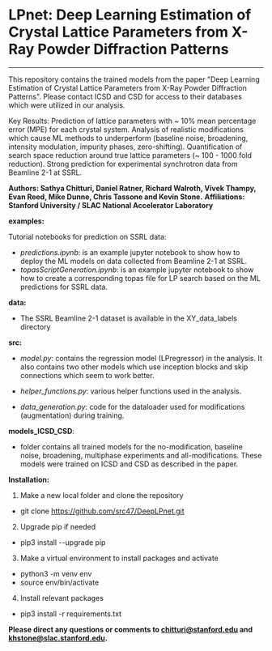 # LPnet: Deep Learning Estimation of Crystal Lattice Parameters from X-Ray Powder Diffraction Patterns

-----------------------------------------------------------------------------------------------------------------------------------------------------------------
This repository contains the trained models from the paper "Deep Learning Estimation of Crystal Lattice Parameters from X-Ray Powder Diffraction Patterns". Please contact ICSD and CSD for access to their databases which were utilized in our analysis. 

Key Results: Prediction of lattice parameters with ~ 10% mean percentage error (MPE) for each crystal system. Analysis of realistic modifications which cause ML methods to underperform (baseline noise, broadening, intensity modulation, impurity phases, zero-shifting). Quantification of search space reduction around true lattice parameters (~ 100 - 1000 fold reduction). Strong prediction for experimental synchrotron data from Beamline 2-1 at SSRL. 

**Authors: Sathya Chitturi, Daniel Ratner, Richard Walroth, Vivek Thampy, Evan Reed, Mike Dunne, Chris Tassone and Kevin Stone.**
**Affiliations: Stanford University / SLAC National Accelerator Laboratory**

**examples:** 

Tutorial notebooks for prediction on SSRL data: 

* *predictions.ipynb*: is an example jupyter notebook to show how to deploy the ML models on data collected from Beamline 2-1 at SSRL. 
* *topasScriptGeneration.ipynb*: is an example jupyter notebook to show how to create a corresponding topas file for LP search based on the ML predictions for SSRL data. 

**data:** 

* The SSRL Beamline 2-1 dataset is available in the XY_data_labels directory 

**src:** 

* *model.py*: contains the regression model (LPregressor) in the analysis. It also contains two other models which use inception blocks and skip connections which seem to work better. 

* *helper_functions.py*: various helper functions used in the analysis. 

* *data_generation.py*: code for the dataloader used for modifications (augmentation) during training.

**models_ICSD_CSD**: 

* folder contains all trained models for the no-modification, baseline noise, broadening, multiphase experiments and all-modifications. These models were trained on ICSD and CSD as described in the paper. 

**Installation:** 

1) Make a new local folder and clone the repository

* git clone https://github.com/src47/DeepLPnet.git

2) Upgrade pip if needed

* pip3 install --upgrade pip

3) Make a virtual environment to install packages and activate 

* python3 -m venv env 
* source env/bin/activate

4) Install relevant packages

* pip3 install -r requirements.txt

**Please direct any questions or comments to chitturi@stanford.edu and khstone@slac.stanford.edu.** 

